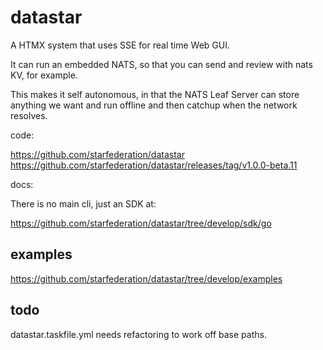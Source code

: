# datastar

A HTMX system that uses SSE for real time Web GUI.

It can run an embedded NATS, so that you can send and review with nats KV, for example.

This makes it self autonomous, in that the NATS Leaf Server can store anything we want and run offline and then catchup when the network resolves.


code:

https://github.com/starfederation/datastar
https://github.com/starfederation/datastar/releases/tag/v1.0.0-beta.11

docs:

There is no main cli, just an SDK at: 

https://github.com/starfederation/datastar/tree/develop/sdk/go

## examples

https://github.com/starfederation/datastar/tree/develop/examples

## todo

datastar.taskfile.yml needs refactoring to work off base paths.




